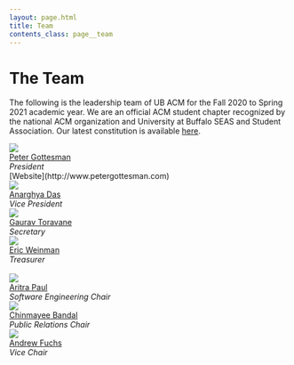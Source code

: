 ```yaml
---
layout: page.html
title: Team
contents_class: page__team
---
```


# The Team

The following is the leadership team of UB ACM for the Fall 2020 to Spring 2021
academic year. We are an official ACM student chapter recognized by the national
ACM organization and University at Buffalo SEAS and Student Association. Our
latest constitution is available [here](/constitution).

<div class="row">
  <div class="col s12 m3">
    <div class="team_member">
      <img class="profile" src="/assets/team/peter.jpg" />
      <div class="name"><a href="mail to: pagottes@buffalo.edu">Peter Gottesman</a></div>
      <div class="description">
        <i>President</i>
        <br />
        <!-- Computer Engineering B.S. 2021<br /> -->
        [Website](http://www.petergottesman.com)
      </div>
    </div>
  </div>
  <div class="col s12 m3">
    <div class="team_member">
      <img class="profile" src="/assets/team/anarghya.jpg" />
      <div class="name"><a href="mailto: anarghya@buffalo.edu">Anarghya Das</a></div>
      <div class="description">
        <i>Vice President</i>
      </div>
    </div>
  </div>
  <div class="col s12 m3">
    <div class="team_member">
      <img class="profile" src="/assets/team/gaurav.jpg" />
      <div class="name"><a href="mailto: gtoravan@buffalo.edu">Gaurav Toravane</a></div>
      <div class="description">
        <i>Secretary</i>
      </div>
    </div>
  </div>
  <div class="col s12 m3">
    <div class="team_member">
      <img class="profile" src="/assets/team/eric.jpg" />
      <div class="name"><a href="mailto: eweinman@buffalo.edu">Eric Weinman</a></div>
      <div class="description">
        <i>Treasurer</i>
        <!-- <br />
        Computer Engineering B.S., Mathematics-Economics B.A., Political Science Minor 2021<br />
        [LinkedIn](https://www.linkedin.com/in/eric-weinman/) -->
      </div>
    </div>
  </div>
</div>
<br />
<div class="row">
  <div class="col s12 m3">
    <div class="team_member">
      <img class="profile" src="/assets/team/aritra.jpg" />
      <div class="name"><a href="mailto: aritrapa@buffalo.edu">Aritra Paul</a></div>
      <div class="description">
        <i>Software Engineering Chair</i>
      </div>
    </div>
  </div>
  <div class="col s12 m3">
    <div class="team_member">
      <img class="profile" src="/assets/team/chin.jpg" />
      <div class="name"><a href="mailto: cbandal@buffalo.edu">Chinmayee Bandal</a></div>
      <div class="description">
        <i>Public Relations Chair</i>
      </div>
    </div>
  </div>
  <div class="col s12 m3">
    <div class="team_member">
      <img class="profile" src="/assets/team/aritra.jpg" />
      <div class="name"><a href="mailto: afuchs2@buffalo.edu">Andrew Fuchs</a></div>
      <div class="description">
        <i>Vice Chair</i>
      </div>
    </div>
  </div>
</div>
